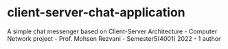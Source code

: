 # client-server-chat-application
A simple chat messenger based on Client-Server Architecture - Computer Network project - Prof. Mohsen Rezvani - Semester5(4001) 2022 - 1 author

